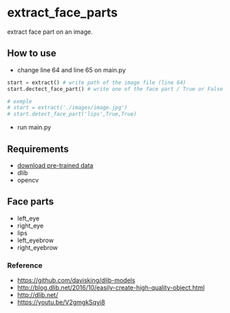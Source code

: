 # extract_face_parts
extract face part on an image.
## How to use
+ change line 64 and line 65 on main.py
``` python
start = extract() # write path of the image file (line 64)
start.dectect_face_part() # write one of the face part / True or False to show the detected face (default=False) / True or False to save file which is part of the face (defalut=False) (line 65)

# exmple
# start = extract('./images/image.jpg') 
# start.detect_face_part('lips',True,True)
```
+ run main.py

## Requirements
+ [download pre-trained data](https://github.com/davisking/dlib-models/blob/master/shape_predictor_68_face_landmarks.dat.bz2)
+ dlib
+ opencv

## Face parts
+ left_eye
+ right_eye
+ lips
+ left_eyebrow
+ right_eyebrow

### Reference
+ https://github.com/davisking/dlib-models
+ http://blog.dlib.net/2016/10/easily-create-high-quality-object.html
+ http://dlib.net/
+ https://youtu.be/V2gmgkSqyi8
